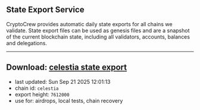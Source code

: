 ## State Export Service
CryptoCrew provides automatic daily state exports for all chains we validate. State export files can be used as genesis files and are a snapshot of the current blockchain state, including all validators, accounts, balances and delegations.

---
**Download: [celestia state export](https://dl-eu2.ccvalidators.com/SERVICE/celestia/celestia_export_7612000.json)**
---

- last updated: Sun Sep 21 2025 12:01:13
- chain id: `celestia`
- export height: `7612000`
- use for: airdrops, local tests, chain recovery
